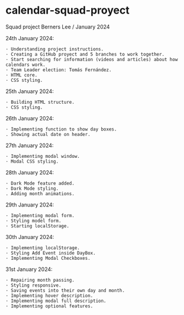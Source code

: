 # calendar-squad-proyect

Squad project Berners Lee / January 2024

24th January 2024:

    · Understanding project instructions.
    · Creating a GitHub proyect and 5 branches to work together.
    · Start searching for information (videos and articles) about how calendars work.
    · Team Leader election: Tomás Fernández.
    · HTML core.
    · CSS styling.

25th January 2024:

    · Building HTML structure.
    · CSS styling.

26th January 2024:

    · Implementing function to show day boxes.
    . Showing actual date on header.

27th January 2024:

    · Implementing modal window.
    · Modal CSS styling.

28th January 2024:

    · Dark Mode feature added.
    · Dark Mode styling.
    . Adding month animations.

29th January 2024:

    · Implementing modal form.
    · Styling model form.
    · Starting localStorage.

30th January 2024:

    · Implementing localStorage.
    · Styling Add Event inside DayBox.
    · Implementing Modal Checkboxes.

31st January 2024:

    · Repairing month passing.
    · Styling responsive.
    · Saving events into their own day and month.
    · Implementing hover description.
    · Implementing modal full description.
    · Implementing optional features.
